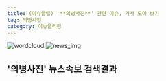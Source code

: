 ```yaml
---
title: (이슈클립) '**의병사진**' 관련 이슈, 기사 모아 보기
tag: 의병사진
category: 이슈클리핑
---
```

![wordcloud](https://s3.ap-northeast-2.amazonaws.com/lyrics101-wordcloud/2018-10-01-1538326001.png)
![news_img](https://user-images.githubusercontent.com/42597476/44507050-1206f400-a6e4-11e8-8d98-7ffbfebb353f.png)
## **'**의병사진**'** 뉴스속보 검색결과

